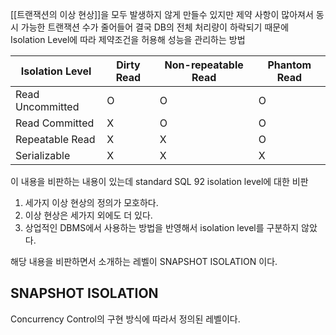[[트랜잭션의 이상 현상]]을 모두 발생하지 않게 만들수 있지만 제약 사항이 많아져서 동시 가능한 트랜잭션 수가 줄어들어 결국 DB의 전체 처리량이 하락되기 때문에 Isolation Level에 따라 제약조건을 허용해 성능을 관리하는 방법

| Isolation Level | Dirty Read | Non-repeatable Read | Phantom Read |
| ----------------| ---------- | --------------------| ------------ |
| Read Uncommitted|     O      | O| O |
| Read Committed  |X | O | O
| Repeatable Read |X | X | O |
| Serializable    |X| X | X |

이 내용을 비판하는 내용이 있는데
standard SQL 92 isolation level에 대한 비판

1. 세가지 이상 현상의 정의가 모호하다.
2. 이상 현상은 세가지 외에도 더 있다.
3. 상업적인 DBMS에서 사용하는 방법을 반영해서 isolation level를 구분하지 않았다.

해당 내용을 비판하면서 소개하는 레벨이 SNAPSHOT ISOLATION 이다.

## SNAPSHOT ISOLATION
Concurrency Control의 구현 방식에 따라서 정의된 레벨이다.

